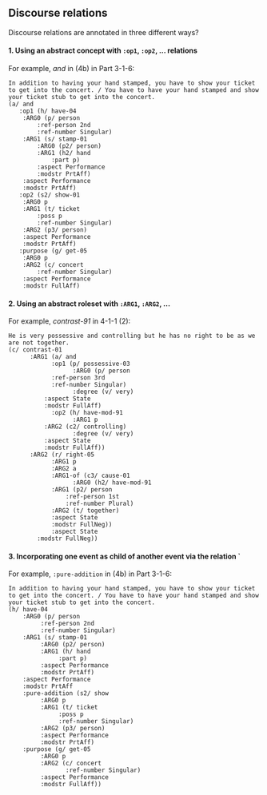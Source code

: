## Discourse relations

Discourse relations are annotated in three different ways? 

#### 1. Using an abstract concept with `:op1`, `:op2`, ... relations

For example, _and_ in (4b) in Part 3-1-6:
```
In addition to having your hand stamped, you have to show your ticket to get into the concert. / You have to have your hand stamped and show your ticket stub to get into the concert.
(a/ and	
   :op1 (h/ have-04	
   	:ARG0 (p/ person
		:ref-person 2nd	
		:ref-number Singular)
	:ARG1 (s/ stamp-01
		:ARG0 (p2/ person)
		:ARG1 (h2/ hand	
			:part p)
		:aspect Performance	
		:modstr PrtAff)	
	:aspect Performance	
	:modstr PrtAff)	
   :op2 (s2/ show-01
   	:ARG0 p	
	:ARG1 (t/ ticket
		:poss p	
		:ref-number Singular)
	:ARG2 (p3/ person)
   	:aspect Performance	
	:modstr PrtAff)	
   :purpose (g/ get-05	
   	:ARG0 p	
	:ARG2 (c/ concert
		:ref-number Singular)
	:aspect Performance	
	:modstr FullAff)
```

#### 2. Using an abstract roleset with `:ARG1`, `:ARG2`, ... 

For example,  _contrast-91_ in  4-1-1 (2):
```
He is very possessive and controlling but he has no right to be as we are not together.
(c/ contrast-01
      :ARG1 (a/ and
            :op1 (p/ possessive-03
                  :ARG0 (p/ person
		  	:ref-person 3rd
			:ref-number Singular)
                  :degree (v/ very)
		  :aspect State
		  :modstr FullAff)
            :op2 (h/ have-mod-91
                  :ARG1 p
		  :ARG2 (c2/ controlling)
                  :degree (v/ very)
		  :aspect State
		  :modstr FullAff))
      :ARG2 (r/ right-05
            :ARG1 p
            :ARG2 a
            :ARG1-of (c3/ cause-01
                  :ARG0 (h2/ have-mod-91
		  	:ARG1 (p2/ person
				:ref-person 1st
				:ref-number Plural)
			:ARG2 (t/ together)
			:aspect State
			:modstr FullNeg))
            :aspect State
	    :modstr FullNeg))
```

#### 3. Incorporating one event as child of another event via the relation `

For example, `:pure-addition` in (4b) in Part 3-1-6:
```
In addition to having your hand stamped, you have to show your ticket to get into the concert. / You have to have your hand stamped and show your ticket stub to get into the concert.
(h/ have-04
	:ARG0 (p/ person
	     :ref-person 2nd
	     :ref-number Singular)
	:ARG1 (s/ stamp-01
	     :ARG0 (p2/ person)
	     :ARG1 (h/ hand
	          :part p)
		 :aspect Performance
	     :modstr PrtAff)
    :aspect Performance
    :modstr PrtAff
    :pure-addition (s2/ show
	     :ARG0 p
         :ARG1 (t/ ticket
	          :poss p
              :ref-number Singular)
		 :ARG2 (p3/ person)
         :aspect Performance
         :modstr PrtAff)
    :purpose (g/ get-05
         :ARG0 p
	     :ARG2 (c/ concert
	            :ref-number Singular)
		 :aspect Performance
	     :modstr FullAff))
```
